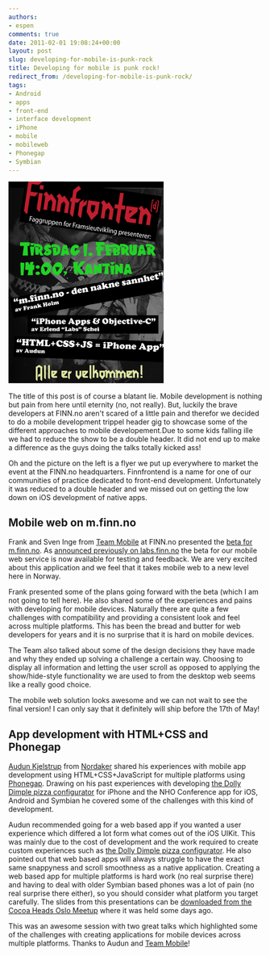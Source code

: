 ```yaml
---
authors:
- espen
comments: true
date: 2011-02-01 19:08:24+00:00
layout: post
slug: developing-for-mobile-is-punk-rock
title: Developing for mobile is punk rock!
redirect_from: /developing-for-mobile-is-punk-rock/
tags:
- Android
- apps
- front-end
- interface development
- iPhone
- mobile
- mobileweb
- Phonegap
- Symbian
---
```





<img src="/images/2011-02-01-developing-for-mobile-is-punk-rock/finnfronten.png" alt="finnfronten_thumb">

The title of this post is of course a blatant lie. Mobile development is nothing but pain from here until eternity (no, not really). But, luckily the brave developers at FINN.no aren't scared of a little pain and therefor we decided to do a mobile development trippel header gig to showcase some of the different approaches to mobile developement.Due to some kids falling ille we had to reduce the show to be a double header. It did not end up to make a difference as the guys doing the talks totally kicked ass!

Oh and the picture on the left is a flyer we put up everywhere to market the event at the FINN.no headquarters. Finnfrontend is a name for one of our communities of practice dedicated to front-end development. Unfortunately it was reduced to a double header and we missed out on getting the low down on iOS development of native apps.







## Mobile web on m.finn.no





Frank and Sven Inge from [Team Mobile](http://labs.finn.no/wp-content/uploads/2011/01/Teambilde-med-Kjetil.png) at FINN.no presented the [beta for m.finn.no](http://beta.m.finn.no). As [ announced previously on labs.finn.no](http://labs.finn.no/prov-utkast-til-ny-mobilweb-beta-m-finn-no/) the beta for our mobile web service is now available for testing and feedback. We are very excited about this application and we feel that it takes mobile web to a new level here in Norway.




Frank presented some of the plans going forward with the beta (which I am not going to tell here). He also shared some of the experiences and pains with developing for mobile devices. Naturally there are quite a few challenges with compatibility and providing a consistent look and feel across multiple platforms. This has been the bread and butter for web developers for years and it is no surprise that it is hard on mobile devices.




The Team also talked about some of the design decisions they have made and why they ended up solving a challenge a certain way. Choosing to display all information and letting the user scroll as opposed to applying the show/hide-style functionality we are used to from the desktop web seems like a really good choice.




The mobile web solution looks awesome and we can not wait to see the final version! I can only say that it definitely will ship before the 17th of May!







## App development with HTML+CSS and Phonegap





[Audun Kjelstrup](http://twitter.com/audungk) from [Nordaker](http://nordaaker.no/) shared his experiences with mobile app development using HTML+CSS+JavaScript for multiple platforms using [Phonegap](http://www.phonegap.com/). Drawing on his past experiences with developing [the Dolly Dimple pizza configurator](http://www.dolly.no/shop/nyheter/dollys_pizzabygger_naa_ogsaa_som_iphone_app) for iPhone and the NHO Conference app for iOS, Android and Symbian he covered some of the challenges with this kind of development.




Audun recommended going for a web based app if you wanted a user experience which differed a lot form what comes out of the iOS UIKit. This was mainly due to the cost of development and the work required to create custom experiences such as [the Dolly Dimple pizza configurator](http://www.dolly.no/shop/nyheter/dollys_pizzabygger_naa_ogsaa_som_iphone_app). He also pointed out that web based apps will always struggle to have the exact same snappyness and scroll smoothness as a native application. Creating a web based app for multiple platforms is hard work (no real surprise there) and having to deal with older Symbian based phones was a lot of pain (no real surprise there either), so you should consider what platform you target carefully.
The slides from this presentations can be [downloaded from the Cocoa Heads Oslo Meetup](http://www.meetup.com/CocoaHeads-Oslo/files/) where it was held some days ago.






This was an awesome session with two great talks which highlighted some of the challenges with creating applications for mobile devices across multiple platforms. Thanks to Audun and [Team Mobile](http://labs.finn.no/wp-content/uploads/2011/01/Teambilde-med-Kjetil.png)!



